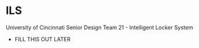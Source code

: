 # ILS
University of Cincinnati Senior Design Team 21 - Intelligent Locker System
 - FILL THIS OUT LATER
